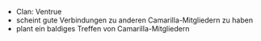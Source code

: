 - Clan: Ventrue
- scheint gute Verbindungen zu anderen Camarilla-Mitgliedern zu haben
- plant ein baldiges Treffen von Camarilla-Mitgliedern